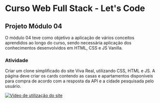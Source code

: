 # Curso Web Full Stack - Let's Code

## Projeto Módulo 04

O módulo 04 teve como objetivo a aplicação de vários conceitos aprendidos ao longo do curso, sendo necessária aplicação dos conhecimentos desenvolvidos em HTML, CSS e JS Vanilla.

### Atividade

Criar um clone simplificado do site Viva Real, utilizando CSS, HTML e JS. A página deve criar os cards contendo as casas e apartamentos disponíveis para compra de acordo com a resposta da API e a cidade pesquisada pelo usuário.

[![Vídeo de utilização do site]()](https://youtu.be/aggdoADb0bM)

